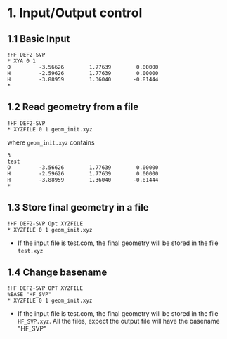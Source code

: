 # 1. Input/Output control

## 1.1 Basic Input

```
!HF DEF2-SVP
* XYA 0 1
O         -3.56626        1.77639        0.00000
H         -2.59626        1.77639        0.00000
H         -3.88959        1.36040       -0.81444
*
```
## 1.2 Read geometry from a file

```
!HF DEF2-SVP 
* XYZFILE 0 1 geom_init.xyz
```
where `geom_init.xyz` contains

```
3
test
O         -3.56626        1.77639        0.00000
H         -2.59626        1.77639        0.00000
H         -3.88959        1.36040       -0.81444
*
```
## 1.3 Store final geometry in a file

```
!HF DEF2-SVP Opt XYZFILE
* XYZFILE 0 1 geom_init.xyz
```
- If the input file is test.com, the final geometry will be stored in the file `test.xyz`

## 1.4 Change basename
```
!HF DEF2-SVP OPT XYZFILE
%BASE "HF_SVP"
* XYZFILE 0 1 geom_init.xyz
```
- If the input file is test.com, the final geometry will be stored in the file `HF_SVP.xyz`. All the files, expect the output file will have the basename "HF_SVP"
